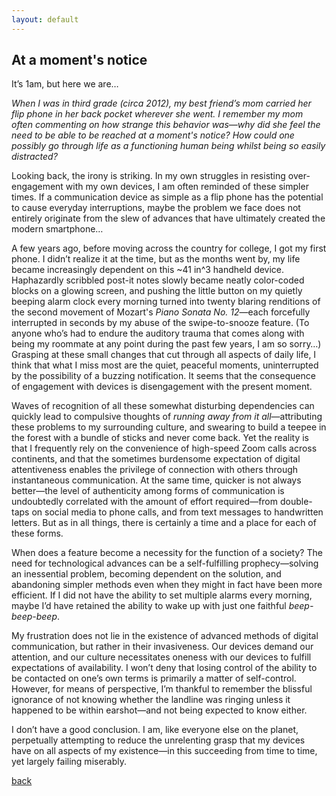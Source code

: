 ```yaml
---
layout: default
---
```


## At a moment's notice

It’s 1am, but here we are…

_When I was in third grade (circa 2012), my best friend’s mom carried her flip phone in her back pocket wherever she went. I remember my mom often commenting on how strange this behavior was—why did she feel the need to be able to be reached at a moment's notice? How could one possibly go through life as a functioning human being whilst being so easily distracted?_

Looking back, the irony is striking. In my own struggles in resisting over-engagement with my own devices, I am often reminded of these simpler times. If a communication device as simple as a flip phone has the potential to cause everyday interruptions, maybe the problem we face does not entirely originate from the slew of advances that have ultimately created the modern smartphone…

A few years ago, before moving across the country for college, I got my first phone. I didn’t realize it at the time, but as the months went by, my life became increasingly dependent on this ~41 in^3 handheld device. Haphazardly scribbled post-it notes slowly became neatly color-coded blocks on a glowing screen, and pushing the little button on my quietly beeping alarm clock every morning turned into twenty blaring renditions of the second movement of Mozart's _Piano Sonata No. 12_—each forcefully interrupted in seconds by my abuse of the swipe-to-snooze feature. (To anyone who’s had to endure the auditory trauma that comes along with being my roommate at any point during the past few years, I am so sorry…) Grasping at these small changes that cut through all aspects of daily life, I think that what I miss most are the quiet, peaceful moments, uninterrupted by the possibility of a buzzing notification. It seems that the consequence of engagement with devices is disengagement with the present moment.

Waves of recognition of all these somewhat disturbing dependencies can quickly lead to compulsive thoughts of _running away from it all_—attributing these problems to my surrounding culture, and swearing to build a teepee in the forest with a bundle of sticks and never come back. Yet the reality is that I frequently rely on the convenience of high-speed Zoom calls across continents, and that the sometimes burdensome expectation of digital attentiveness enables the privilege of connection with others through instantaneous communication. At the same time, quicker is not always better—the level of authenticity among forms of communication is undoubtedly correlated with the amount of effort required—from double-taps on social media to phone calls, and from text messages to handwritten letters. But as in all things, there is certainly a time and a place for each of these forms.

When does a feature become a necessity for the function of a society? The need for technological advances can be a self-fulfilling prophecy—solving an inessential problem, becoming dependent on the solution, and abandoning simpler methods even when they might in fact have been more efficient. If I did not have the ability to set multiple alarms every morning, maybe I’d have retained the ability to wake up with just one faithful _beep-beep-beep_.

My frustration does not lie in the existence of advanced methods of digital communication, but rather in their invasiveness. Our devices demand our attention, and our culture necessitates oneness with our devices to fulfill expectations of availability. I won’t deny that losing control of the ability to be contacted on one’s own terms is primarily a matter of self-control. However, for means of perspective, I’m thankful to remember the blissful ignorance of not knowing whether the landline was ringing unless it happened to be within earshot—and not being expected to know either.

I don’t have a good conclusion. I am, like everyone else on the planet, perpetually attempting to reduce the unrelenting grasp that my devices have on all aspects of my existence—in this succeeding from time to time, yet largely failing miserably.



[back](./)
